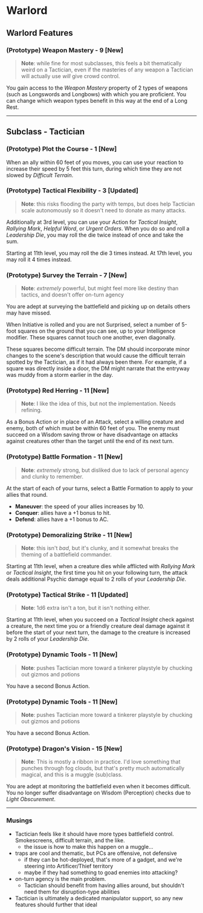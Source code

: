 # Warlord

## Warlord Features

### (Prototype) Weapon Mastery - 9 [New]

> **Note**: while fine for most subclasses, this feels a bit thematically weird on a Tactician, even if the masteries of any weapon a Tactician will actually use _will_ give crowd control.

You gain access to the _Weapon Mastery_ property of 2 types of weapons (such as Longswords and Longbows) with which you are proficient. You can change which weapon types benefit in this way at the end of a Long Rest.

-----

## Subclass - Tactician

### (Prototype) Plot the Course - 1 [New]

When an ally within 60 feet of you moves, you can use your reaction to increase their speed by 5 feet this turn, during which time they are not slowed by _Difficult Terrain_.

### (Prototype) Tactical Flexibility - 3 [Updated]

> **Note**: this risks flooding the party with temps, but does help Tactician scale autonomously so it doesn't need to donate as many attacks.

Additionally at 3rd level, you can use your Action for _Tactical Insight_, _Rallying Mark_, _Helpful Word_, or _Urgent Orders_. When you do so and roll a _Leadership Die_, you may roll the die twice instead of once and take the sum.

Starting at 11th level, you may roll the die 3 times instead. At 17th level, you may roll it 4 times instead.

### (Prototype) Survey the Terrain - 7 [New]

> **Note**: _extremely_ powerful, but might feel more like destiny than tactics, and doesn't offer on-turn agency

You are adept at surveying the battlefield and picking up on details others may have missed.

When Initiative is rolled and you are not Surprised, select a number of 5-foot squares on the ground that you can see, up to your Intelligence modifier. These squares cannot touch one another, even diagonally.

These squares become difficult terrain. The DM should incorporate minor changes to the scene's description that would cause the difficult terrain spotted by the Tactician, as if it had always been there. For example, if a square was directly inside a door, the DM might narrate that the entryway was muddy from a storm earlier in the day.

### (Prototype) Red Herring - 11 [New]

> **Note**: I like the idea of this, but not the implementation. Needs refining.

As a Bonus Action or in place of an Attack, select a willing creature and enemy, both of which must be within 60 feet of you. The enemy must succeed on a Wisdom saving throw or have disadvantage on attacks against creatures other than the target until the end of its next turn.

### (Prototype) Battle Formation - 11 [New]

> **Note**: _extremely_ strong, but disliked due to lack of personal agency and clunky to remember.

At the start of each of your turns, select a Battle Formation to apply to your allies that round.

- **Maneuver**: the speed of your allies increases by 10.
- **Conquer**: allies have a +1 bonus to hit.
- **Defend**: allies have a +1 bonus to AC.

### (Prototype) Demoralizing Strike - 11 [New]

> **Note**: this isn't _bad_, but it's clunky, and it somewhat breaks the theming of a battlefield commander.

Starting at 11th level, when a creature dies while afflicted with _Rallying Mark_ or _Tactical Insight_, the first time you hit on your following turn, the attack deals additional Psychic damage equal to 2 rolls of your _Leadership Die_.

### (Prototype) Tactical Strike - 11 [Updated]

> **Note**: 1d6 extra isn't a ton, but it isn't nothing either.

Starting at 11th level, when you succeed on a _Tactical Insight_ check against a creature, the next time you or a friendly creature deal damage against it before the start of your next turn, the damage to the creature is increased by 2 rolls of your _Leadership Die_.

### (Prototype) Dynamic Tools - 11 [New]

> **Note**: pushes Tactician more toward a tinkerer playstyle by chucking out gizmos and potions

You have a second Bonus Action.

### (Prototype) Dynamic Tools - 11 [New]

> **Note**: pushes Tactician more toward a tinkerer playstyle by chucking out gizmos and potions

You have a second Bonus Action.

### (Prototype) Dragon's Vision - 15 [New]

> **Note**: This is mostly a ribbon in practice. I'd love something that punches through fog clouds, but that's pretty much automatically magical, and this is a muggle (sub)class.

You are adept at monitoring the battlefield even when it becomes difficult. You no longer suffer disadvantage on Wisdom (Perception) checks due to _Light Obscurement_.

-----

### Musings

- Tactician feels like it should have more types battlefield control. Smokescreens, difficult terrain, and the like.
    - the issue is how to make this happen on a muggle...
- traps are cool and thematic, but PCs are offensive, not defensive
    - if they can be hot-deployed, that's more of a gadget, and we're steering into Artificer/Thief territory
    - maybe if they had something to goad enemies into attacking?
- on-turn agency is the main problem.
    - Tactician should benefit from having allies around, but shouldn't need them for disruption-type abilities
- Tactician is ultimately a dedicated manipulator support, so any new features should further that ideal